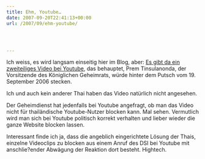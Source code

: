 ```yaml
---
title: Ehm, Youtube…
date: 2007-09-20T22:41:13+00:00
url: /2007/09/ehm-youtube/




---
```

Ich weiss, es wird langsam einseitig hier im Blog, aber: [Es gibt da ein zweiteiliges Video bei Youtube][1], das behauptet, Prem Tinsulanonda, der Vorsitzende des Königlichen Geheimrats, würde hinter dem Putsch vom 19. September 2006 stecken.

Ich und auch kein anderer Thai haben das Video natürlich nicht angesehen.

Der Geheimdienst hat jedenfalls bei Youtube angefragt, ob man das Video nicht für thailändische Youtube-Nutzer blocken kann. Mal sehen. Vermutlich wird man sich bei Youtube politisch korrekt verhalten und lieber wieder die ganze Website blocken lassen.

Interessant finde ich ja, dass die angeblich eingerichtete Lösung der Thais, einzelne Videoclips zu blocken aus einem Anruf des <span class="caps">DSI</span> bei Youtube mit anschlie?ender Abwägung der Reaktion dort besteht. Hightech.

 [1]: http://www.bangkokpost.com/breaking_news/breakingnews.php?id=121896
